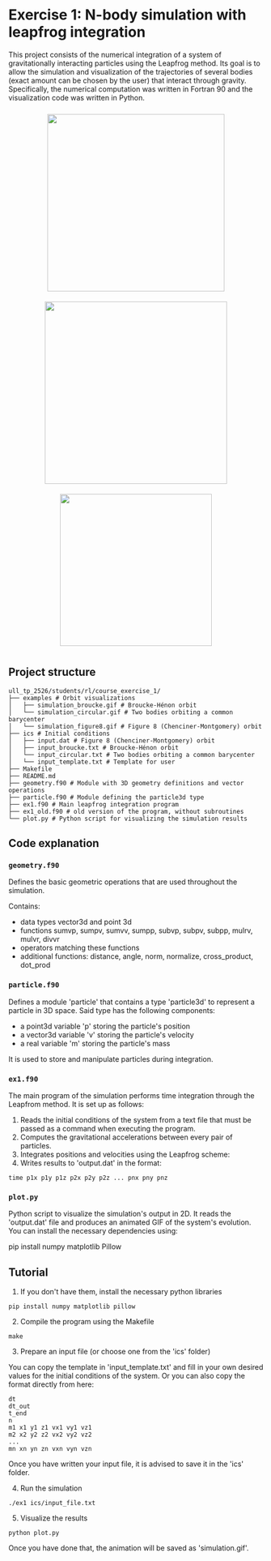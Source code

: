 # Exercise 1: N-body simulation with leapfrog integration
This project consists of the numerical integration of a system of gravitationally interacting particles using the Leapfrog method. Its goal is to allow the simulation and visualization of the trajectories of several bodies (exact amount can be chosen by the user) that interact through gravity. Specifically, the numerical computation was written in Fortran 90 and the visualization code was written in Python.
<p align="center">
  <img src="https://github.com/user-attachments/assets/0fc81e24-00f5-466d-950b-761e5e09276d" width="350" style="margin:10px;">
  <img src="https://github.com/user-attachments/assets/14d541f8-7ea9-4648-a31e-34870674a295" width="360" style="margin:10px;">
  <img src="https://github.com/user-attachments/assets/01c5d884-1a5e-4872-af3b-6e26b5aa9e0a" width="300" style="margin:10px;">
</p>

## Project structure
```
ull_tp_2526/students/rl/course_exercise_1/
├── examples # Orbit visualizations
│   ├── simulation_broucke.gif # Broucke-Hénon orbit
│   └── simulation_circular.gif # Two bodies orbiting a common barycenter
│   └── simulation_figure8.gif # Figure 8 (Chenciner-Montgomery) orbit
├── ics # Initial conditions
│   ├── input.dat # Figure 8 (Chenciner-Montgomery) orbit
│   ├── input_broucke.txt # Broucke-Hénon orbit
│   └── input_circular.txt # Two bodies orbiting a common barycenter
│   └── input_template.txt # Template for user
├── Makefile 
├── README.md
├── geometry.f90 # Module with 3D geometry definitions and vector operations
├── particle.f90 # Module defining the particle3d type
├── ex1.f90 # Main leapfrog integration program
├── ex1_old.f90 # old version of the program, without subroutines
└── plot.py # Python script for visualizing the simulation results
```

## Code explanation

### **`geometry.f90`**

Defines the basic geometric operations that are used throughout the simulation.

Contains:
- data types vector3d and point 3d
- functions sumvp, sumpv, sumvv, sumpp, subvp, subpv, subpp, mulrv, mulvr, divvr
- operators matching these functions
- additional functions: distance, angle, norm, normalize, cross_product, dot_prod

### **`particle.f90`**

Defines a module 'particle' that contains a type 'particle3d' to represent a particle in 3D space. 
Said type has the following components:
- a point3d variable 'p' storing the particle's position
- a vector3d variable 'v' storing the particle's velocity
- a real variable 'm' storing the particle's mass  

It is used to store and manipulate particles during integration.

### **`ex1.f90`**

The main program of the simulation performs time integration through the Leapfrom method. It is set up as follows:

1. Reads the initial conditions of the system from a text file that must be passed as a command when executing the program.
2. Computes the gravitational accelerations between every pair of particles.
3. Integrates positions and velocities using the Leapfrog scheme:
4. Writes results to 'output.dat' in the format:

```
time p1x p1y p1z p2x p2y p2z ... pnx pny pnz
```
### **`plot.py`**

Python script to visualize the simulation's output in 2D. It reads the 'output.dat' file and produces an animated GIF of the system's evolution. You can install the necessary dependencies using:

pip install numpy matplotlib Pillow

## Tutorial

1. If you don't have them, install the necessary python libraries 
```
pip install numpy matplotlib pillow
```
2. Compile the program using the Makefile
```
make
```
3.  Prepare an input file (or choose one from the 'ics' folder)

You can copy the template in 'input_template.txt' and fill in your own desired values for the initial conditions of the system. Or you can also copy the format directly from here:

```
dt
dt_out
t_end
n
m1 x1 y1 z1 vx1 vy1 vz1
m2 x2 y2 z2 vx2 vy2 vz2
...
mn xn yn zn vxn vyn vzn
```

Once you have written your input file, it is advised to save it in the 'ics' folder. 

4. Run the simulation
```
./ex1 ics/input_file.txt
```
5. Visualize the results 
```
python plot.py
```
Once you have done that, the animation will be saved as 'simulation.gif'.
